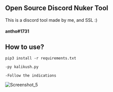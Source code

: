 ## Open Source Discord Nuker Tool

This is a discord tool made by me, and SSL :)

<h4>antho#1731</h4>

## How to use?

`pip3 install -r requirements.txt`

`-py kalikush.py`

`-Follow the indications`

![Screenshot_5](https://user-images.githubusercontent.com/90474374/146441370-457a09dc-e4fa-4551-9ff8-3937ea98c8af.png)


